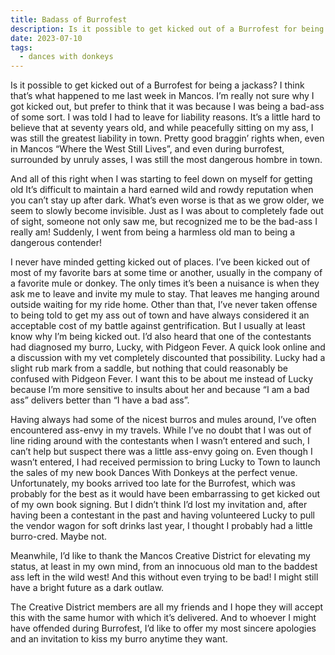 ```yaml
---
title: Badass of Burrofest
description: Is it possible to get kicked out of a Burrofest for being a jackass?
date: 2023-07-10
tags:
  - dances with donkeys
---
```

Is it possible to get kicked out of a Burrofest for being a jackass? I think that’s what happened to me last week in Mancos. I’m really not sure why I got kicked out, but prefer to think that it was because I was being a bad-ass of some sort. I was told I had to leave for liability reasons. It’s a little hard to believe that at seventy years old, and while peacefully sitting on my ass, I was still the greatest liability in town. Pretty good braggin’ rights when, even in Mancos “Where the West Still Lives”, and even during burrofest, surrounded by unruly asses, I was still the most dangerous hombre in town.

And all of this right when I was starting to feel down on myself for getting old It’s difficult to maintain a hard earned wild and rowdy reputation when you can’t stay up after dark. What’s even worse is that as we grow older, we seem to slowly become invisible. Just as I was about to completely fade out of sight, someone not only saw me, but recognized me to be the bad-ass I really am! Suddenly, I went from being a harmless old man to being a dangerous contender! 

I never have minded getting kicked out of places. I’ve been kicked out of most of my favorite bars at some time or another, usually in the company of a favorite mule or donkey. The only times it’s been a nuisance is when they ask me to leave and invite my mule to stay. That leaves me hanging around outside waiting for my ride home. Other than that, I’ve never taken offense to being told to get my ass out of town and have always considered it an acceptable cost of my battle against gentrification. But I usually at least know why I’m being kicked out. I’d also heard that one of the contestants had diagnosed my burro, Lucky, with Pidgeon Fever. A quick look online and a discussion with my vet completely discounted that possibility. Lucky had a slight rub mark from a saddle, but nothing that could reasonably be confused with Pidgeon Fever. I want this to be about me instead of Lucky because I’m more sensitive to insults about her and because “I am a bad ass” delivers better than “I have a bad ass”.

Having always had some of the nicest burros and mules around, I’ve often encountered ass-envy in my travels. While I’ve no doubt that I was out of line riding around with the contestants when I wasn’t entered and such, I can’t help but suspect there was a little ass-envy going on. Even though I wasn’t entered, I had received permission to bring Lucky to Town to launch the sales of my new book Dances With Donkeys at the perfect venue. Unfortunately, my books arrived too late for the Burrofest, which was probably for the best as it would have been embarrassing to get kicked out of my own book signing. But I didn’t think I’d lost my invitation and, after having been a contestant in the past and having volunteered Lucky to pull the vendor wagon for soft drinks last year, I thought I probably had a little burro-cred. Maybe not. 

Meanwhile, I’d like to thank the Mancos Creative District for elevating my status, at least in my own mind, from an innocuous old man to the baddest ass left in the wild west! And this without even trying to be bad! I might still have a bright future as a dark outlaw. 

The Creative District members are all my friends and I hope they will accept this with the same humor with which it’s delivered. And to whoever I might have offended during Burrofest, I’d like to offer my most sincere apologies and an invitation to kiss my burro anytime they want.